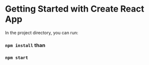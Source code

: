 # Getting Started with Create React App


In the project directory, you can run:

### `npm install` than

### `npm start`

